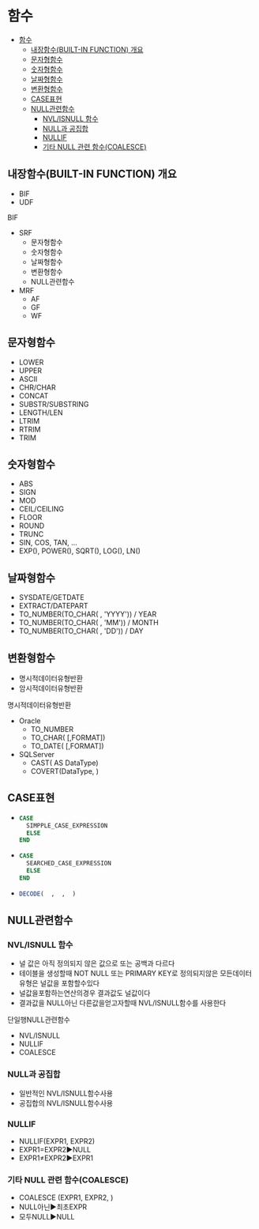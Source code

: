 # 함수
- [함수](#함수)
  - [내장함수(BUILT-IN FUNCTION) 개요](#내장함수built-in-function-개요)
  - [문자형함수](#문자형함수)
  - [숫자형함수](#숫자형함수)
  - [날짜형함수](#날짜형함수)
  - [변환형함수](#변환형함수)
  - [CASE표현](#case표현)
  - [NULL관련함수](#null관련함수)
    - [NVL/ISNULL 함수](#nvlisnull-함수)
    - [NULL과 공집합](#null과-공집합)
    - [NULLIF](#nullif)
    - [기타 NULL 관련 함수(COALESCE)](#기타-null-관련-함수coalesce)

## 내장함수(BUILT-IN FUNCTION) 개요
- BIF
- UDF

BIF
- SRF
  - 문자형함수
  - 숫자형함수
  - 날짜형함수
  - 변환형함수
  - NULL관련함수
- MRF
  - AF
  - GF
  - WF

## 문자형함수
- LOWER
- UPPER
- ASCII
- CHR/CHAR
- CONCAT
- SUBSTR/SUBSTRING
- LENGTH/LEN
- LTRIM
- RTRIM
- TRIM
## 숫자형함수
- ABS
- SIGN
- MOD
- CEIL/CEILING
- FLOOR
- ROUND
- TRUNC
- SIN, COS, TAN, ...
- EXP(), POWER(), SQRT(), LOG(), LN()
## 날짜형함수
- SYSDATE/GETDATE
- EXTRACT/DATEPART
- TO_NUMBER(TO_CHAR( , 'YYYY')) / YEAR
- TO_NUMBER(TO_CHAR( , 'MM'))   / MONTH
- TO_NUMBER(TO_CHAR( , 'DD'))   / DAY

## 변환형함수
- 명시적데이터유형반환
- 암시적데이터유형반환

명시적데이터유형반환
- Oracle
  - TO_NUMBER
  - TO_CHAR(  [,FORMAT])
  - TO_DATE(  [,FORMAT])
- SQLServer
  - CAST(  AS DataType)
  - COVERT(DataType,  )
## CASE표현
- ```sql
  CASE
    SIMPPLE_CASE_EXPRESSION
    ELSE
  END
  ```
- ```sql
  CASE
    SEARCHED_CASE_EXPRESSION
    ELSE
  END
  ```
- ```sql
  DECODE(  ,  ,  )
  ```

## NULL관련함수
### NVL/ISNULL 함수
- 널 값은 아직 정의되지 않은 값으로 또는 공백과 다르다
- 테이블을 생성할때 NOT NULL 또는 PRIMARY KEY로 정의되지않은 모든데이터유형은 널값을 포함할수있다
- 널값을포함하는연산의경우 결과값도 널값이다
- 결과값을 NULL아닌 다른값을얻고자할때 NVL/ISNULL함수를 사용한다

단일행NULL관련함수
- NVL/ISNULL
- NULLIF
- COALESCE
### NULL과 공집합
- 일반적인 NVL/ISNULL함수사용
- 공집합의 NVL/ISNULL함수사용
### NULLIF
- NULLIF(EXPR1, EXPR2)
- EXPR1=EXPR2▶️NULL
- EXPR1≠EXPR2▶️EXPR1
### 기타 NULL 관련 함수(COALESCE)
- COALESCE (EXPR1, EXPR2, )
- NULL아닌▶️최초EXPR
- 모두NULL▶️NULL